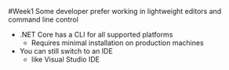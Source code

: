 #Week1 
Some developer prefer working in lightweight editors and command line control
- .NET Core has a CLI for all supported platforms
	- Requires minimal installation on production machines
- You can still switch to an IDE
	- like Visual Studio IDE